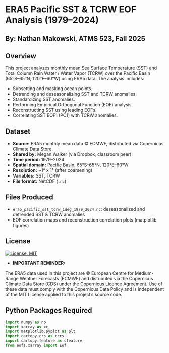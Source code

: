 # ERA5 Pacific SST & TCRW EOF Analysis (1979–2024)
## By: Nathan Makowski, ATMS 523, Fall 2025 

## Overview
This project analyzes monthly mean Sea Surface Temperature (SST) and Total Column Rain Water / Water Vapor (TCRW) over the Pacific Basin (65°S–65°N, 120°E–60°W) using ERA5 data. The analysis includes:

- Subsetting and masking ocean points.
- Detrending and deseasonalizing SST and TCRW anomalies.
- Standardizing SST anomalies.
- Performing Empirical Orthogonal Function (EOF) analysis.
- Reconstructing SST using leading EOFs.
- Correlating SST EOF1 (PC1) with TCRW anomalies.

## Dataset
- **Source:** ERA5 monthly mean data © ECMWF, distributed via Copernicus Climate Data Store.
- **Shared by:** Megan Walker (via Dropbox, classroom peer).
- **Time period:** 1979–2024
- **Spatial domain:** Pacific Basin, 65°S–65°N, 120°E–60°W
- **Resolution:** ~1° x 1° (after coarsening)
- **Variables:** SST, TCRW
- **File format:** NetCDF (`.nc`)

## Files Produced
- `era5_pacific_sst_tcrw_1deg_1979_2024.nc`: deseasonalized and detrended SST & TCRW anomalies
- EOF correlation maps and reconstruction correlation plots (matplotlib figures)

## License 
[![License: MIT](https://img.shields.io/badge/License-MIT-yellow.svg)](LICENSE)

- **IMPORTANT REMINDER:**

The ERA5 data used in this project are © European Centre for Medium-Range Weather Forecasts (ECMWF) and distributed via the Copernicus Climate Data Store (CDS) under the Copernicus Licence Agreement.
Use of these data must comply with the Copernicus Data Policy and is independent of the MIT License applied to this project’s source code.

## Python Packages Required
```python
import numpy as np
import xarray as xr
import matplotlib.pyplot as plt
import cartopy.crs as ccrs
import cartopy.feature as cfeature
from eofs.xarray import Eof